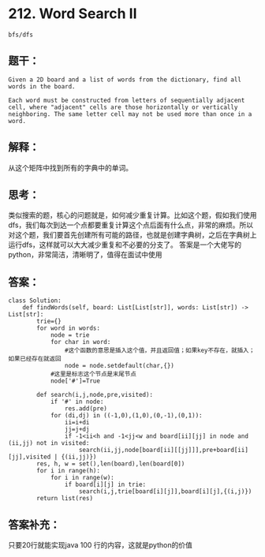 # 212. Word Search II
    bfs/dfs
## 题干：
```
Given a 2D board and a list of words from the dictionary, find all words in the board.

Each word must be constructed from letters of sequentially adjacent cell, where "adjacent" cells are those horizontally or vertically neighboring. The same letter cell may not be used more than once in a word.
```
## 解释：
从这个矩阵中找到所有的字典中的单词。

## 思考：
类似搜索的题，核心的问题就是，如何减少重复计算。比如这个题，假如我们使用dfs，我们每次到达一个点都要重复计算这个点后面有什么点，非常的麻烦。所以对这个题，我们要首先创建所有可能的路径，也就是创建字典树，之后在字典树上运行dfs，这样就可以大大减少重复和不必要的分支了。
答案是一个大佬写的python，非常简洁，清晰明了，值得在面试中使用
## 答案：
```
class Solution:
    def findWords(self, board: List[List[str]], words: List[str]) -> List[str]:
        trie={}
        for word in words:
            node = trie
            for char in word:
                #这个函数的意思是插入这个值，并且返回值；如果key不存在，就插入；如果已经存在就返回
                node = node.setdefault(char,{})
            #这里是标志这个节点是末尾节点
            node['#']=True
        
        def search(i,j,node,pre,visited):
            if '#' in node:
                res.add(pre)
            for (di,dj) in ((-1,0),(1,0),(0,-1),(0,1)):
                ii=i+di
                jj=j+dj
                if -1<ii<h and -1<jj<w and board[ii][jj] in node and (ii,jj) not in visited:
                    search(ii,jj,node[board[ii][[jj]]],pre+board[ii][jj],visited | {(ii,jj)})
        res, h, w = set(),len(board),len(board[0])
        for i in range(h):
            for i in range(w):
                if board[i][j] in trie:
                    search(i,j,trie[board[i][j]],board[i][j],{(i,j)})
        return list(res)
```
## 答案补充：

只要20行就能实现java 100 行的内容，这就是python的价值